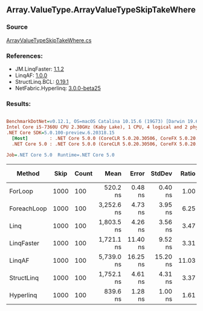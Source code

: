 ﻿## Array.ValueType.ArrayValueTypeSkipTakeWhere

### Source
[ArrayValueTypeSkipTakeWhere.cs](../LinqBenchmarks/Array/ValueType/ArrayValueTypeSkipTakeWhere.cs)

### References:
- JM.LinqFaster: [1.1.2](https://www.nuget.org/packages/JM.LinqFaster/1.1.2)
- LinqAF: [1.0.0](https://www.nuget.org/packages/LinqAF/1.0.0)
- StructLinq.BCL: [0.19.1](https://www.nuget.org/packages/StructLinq.BCL/0.19.1)
- NetFabric.Hyperlinq: [3.0.0-beta25](https://www.nuget.org/packages/NetFabric.Hyperlinq/3.0.0-beta25)

### Results:
``` ini

BenchmarkDotNet=v0.12.1, OS=macOS Catalina 10.15.6 (19G73) [Darwin 19.6.0]
Intel Core i5-7360U CPU 2.30GHz (Kaby Lake), 1 CPU, 4 logical and 2 physical cores
.NET Core SDK=5.0.100-preview.6.20318.15
  [Host]        : .NET Core 5.0.0 (CoreCLR 5.0.20.30506, CoreFX 5.0.20.30506), X64 RyuJIT
  .NET Core 5.0 : .NET Core 5.0.0 (CoreCLR 5.0.20.30506, CoreFX 5.0.20.30506), X64 RyuJIT

Job=.NET Core 5.0  Runtime=.NET Core 5.0  

```
|      Method | Skip | Count |       Mean |    Error |   StdDev | Ratio | RatioSD |  Gen 0 | Gen 1 | Gen 2 | Allocated |
|------------ |----- |------ |-----------:|---------:|---------:|------:|--------:|-------:|------:|------:|----------:|
|     ForLoop | 1000 |   100 |   520.2 ns |  0.48 ns |  0.40 ns |  1.00 |    0.00 |      - |     - |     - |         - |
| ForeachLoop | 1000 |   100 | 3,252.6 ns |  4.73 ns |  3.95 ns |  6.25 |    0.01 | 0.0153 |     - |     - |      32 B |
|        Linq | 1000 |   100 | 1,803.5 ns |  4.26 ns |  3.56 ns |  3.47 |    0.01 | 0.1183 |     - |     - |     248 B |
|  LinqFaster | 1000 |   100 | 1,721.1 ns | 11.40 ns |  9.52 ns |  3.31 |    0.02 | 6.7329 |     - |     - |   14096 B |
|      LinqAF | 1000 |   100 | 5,739.0 ns | 16.25 ns | 15.20 ns | 11.03 |    0.03 |      - |     - |     - |         - |
|  StructLinq | 1000 |   100 | 1,752.1 ns |  4.61 ns |  4.31 ns |  3.37 |    0.01 | 0.0763 |     - |     - |     160 B |
|   Hyperlinq | 1000 |   100 |   839.6 ns |  1.28 ns |  1.00 ns |  1.61 |    0.00 |      - |     - |     - |         - |

